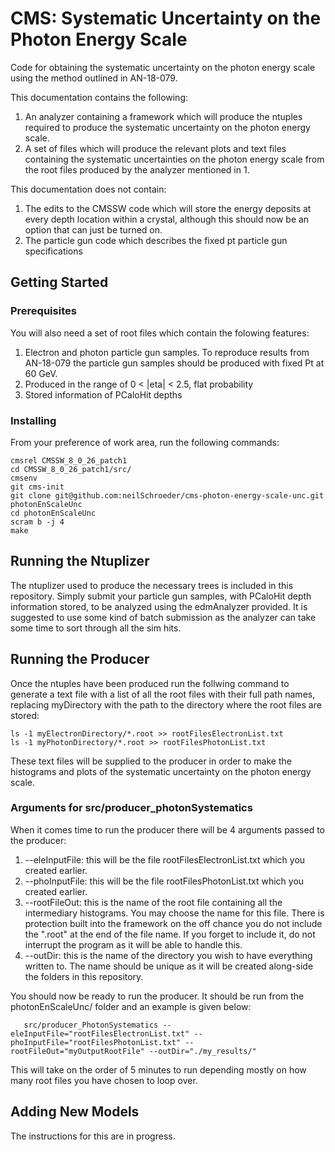 # CMS: Systematic Uncertainty on the Photon Energy Scale

Code for obtaining the systematic uncertainty on the photon energy scale using the method outlined in AN-18-079.

 This documentation contains the following:

 1) An analyzer containing a framework which will produce the ntuples required to produce the systematic uncertainty on the photon energy scale.
 2) A set of files which will produce the relevant plots and text files containing the systematic uncertainties on the photon energy scale from the root files produced by the analyzer mentioned in 1.

 This documentation does not contain:
 1) The edits to the CMSSW code which will store the energy deposits at every depth location within a crystal, although this should now be an option that can just be turned on.
 2) The particle gun code which describes the fixed pt particle gun specifications


## Getting Started


### Prerequisites

You will also need a set of root files which contain the folowing features:
 1) Electron and photon particle gun samples. To reproduce results from AN-18-079 the particle gun samples should be produced with fixed Pt at 60 GeV.
 2) Produced in the range of 0 < |eta| < 2.5, flat probability
 3) Stored information of PCaloHit depths


### Installing


From your preference of work area, run the following commands:

    cmsrel CMSSW_8_0_26_patch1
    cd CMSSW_8_0_26_patch1/src/
    cmsenv
    git cms-init
    git clone git@github.com:neilSchroeder/cms-photon-energy-scale-unc.git photonEnScaleUnc
    cd photonEnScaleUnc
    scram b -j 4
    make

## Running the Ntuplizer

The ntuplizer used to produce the necessary trees is included in this repository. Simply submit your particle gun samples, with PCaloHit depth information stored, to be analyzed using the edmAnalyzer provided. It is suggested to use some kind of batch submission as the analyzer can take some time to sort through all the sim hits.

## Running the Producer

Once the ntuples have been produced run the follwing command to generate a text file with a list of all the root files with their full path names, replacing myDirectory with the path to the directory where the root files are stored:

    ls -1 myElectronDirectory/*.root >> rootFilesElectronList.txt
    ls -1 myPhotonDirectory/*.root >> rootFilesPhotonList.txt

These text files will be supplied to the producer in order to make the histograms and plots of the systematic uncertainty on the photon energy scale.

### Arguments for src/producer_photonSystematics

When it comes time to run the producer there will be 4 arguments passed to the producer:
 1) --eleInputFile: this will be the file rootFilesElectronList.txt which you created earlier.
 2) --phoInputFile: this will be the file rootFilesPhotonList.txt which you created earlier.
 3) --rootFileOut: this is the name of the root file containing all the intermediary histograms. You may choose the name for this file. There is protection built into the framework on the off chance you do not include the ".root" at the end of the file name. If you forget to include it, do not interrupt the program as it will be able to handle this.
 4) --outDir: this is the name of the directory you wish to have everything written to. The name should be unique as it will be created along-side the folders in this repository.

You should now be ready to run the producer. It should be run from the photonEnScaleUnc/ folder and an example is given below:

```
   src/producer_PhotonSystematics --eleInputFile="rootFilesElectronList.txt" --phoInputFile="rootFilesPhotonList.txt" --rootFileOut="myOutputRootFile" --outDir="./my_results/" 
```

This will take on the order of 5 minutes to run depending mostly on how many root files you have chosen to loop over.

## Adding New Models

The instructions for this are in progress.
